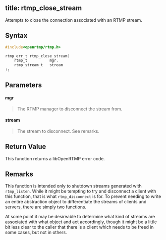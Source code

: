 title: rtmp_close_stream
--------------------------

Attempts to close the connection associated with an RTMP stream.

## Syntax ##

```c
#include<openrtmp/rtmp.h>

rtmp_err_t rtmp_close_stream( 
	rtmp_t          mgr, 
	rtmp_stream_t   stream
);
```

## Parameters ##
#### mgr ####
> The RTMP manager to disconnect the stream from.

#### stream ####
> The stream to disconnect. See remarks.

## Return Value ##
This function returns a libOpenRTMP error code.

## Remarks ##
This function is intended only to shutdown streams generated with `rtmp_listen`. While it might be tempting to try and disconnect a client with this function, that is what `rtmp_disconnect` is for. To prevent needing to write an entire abstraction object to differentiate the streams of clients and servers, there are simply two functions.

At some point it may be desireable to determine what kind of streams are associated with what object and act accordingly, though it might be a little bit less clear to the caller that there is a client which needs to be freed in some cases, but not in others.
